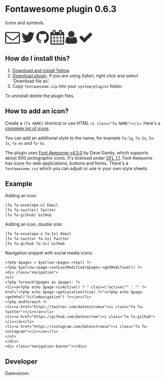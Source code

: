 Fontawesome plugin 0.6.3
========================
Icons and symbols.

![Screenshot](fontawesome-screenshot.jpg?raw=true)

## How do I install this?

1. [Download and install Yellow](https://github.com/datenstrom/yellow/).
2. [Download plugin](https://github.com/datenstrom/yellow-plugins/raw/master/zip/fontawesome.zip). If you are using Safari, right click and select 'Download file as'.
3. Copy `fontawesome.zip` into your `system/plugins` folder.

To uninstall delete the plugin files.

## How to add an icon?

Create a `[fa NAME]` shortcut or use HTML `<i class="fa NAME"></i>`. Here's a [complete list of icons](http://fortawesome.github.io/Font-Awesome/icons/).

You can add an additional style to the name, for example `fa-lg`, `fa-2x`, `fa-3x`, `fa-4x` and `fa-5x`.

The plugin uses [Font Awesome v4.5.0](https://github.com/FortAwesome/Font-Awesome) by Dave Gandy, which supports about 600 pictographic icons. It's licensed under [OFL 1.1](https://opensource.org/licenses/OFL-1.1). Font Awesome has icons for web applications, buttons and forms. There's a `fontawesome.css` which you can adjust or use in your own style sheets.

## Example

Adding an icon:

    [fa fa-envelope-o] Email
    [fa fa-twitter] Twitter
    [fa fa-github] GitHub

Adding an icon, double size:

    [fa fa-envelope-o fa-2x] Email
    [fa fa-twitter fa-2x] Twitter
    [fa fa-github fa-2x] GitHub

Navigation snippet with social media icons:

    <?php $pages = $yellow->pages->top() ?>
    <?php $yellow->page->setLastModified($pages->getModified()) ?>
    <div class="navigation">
    <ul>
    <?php foreach($pages as $page): ?>
    <li><a<?php echo $page->isActive() ? " class=\"active\"" : "" ?> href="<?php echo $page->getLocation(true) ?>"><?php echo $page->getHtml("titleNavigation") ?></a></li>
    <?php endforeach ?>
    <li><a href="https://twitter.com/datenstromse"><i class="fa fa-twitter"></i></a></li>
    <li><a href="https://github.com/datenstrom"><i class="fa fa-github"></i></a></li>
    <li><a href="https://instagram.com/datenstromse"><i class="fa fa-instagram"></i></a></li>
    </ul>
    </div>
    <div class="navigation-banner"></div>

## Developer

Datenstrom

